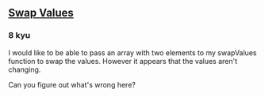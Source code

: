 <h2><a href=https://www.codewars.com/kata/5388f0e00b24c5635e000fc6/train/javascript target="_blank">Swap Values</a></h2><h3>8 kyu</h3><p>I would like to be able to pass an array with two elements to my swapValues function to swap the values. However it appears that the values aren't changing.</p><p>Can you figure out what's wrong here? </p>
